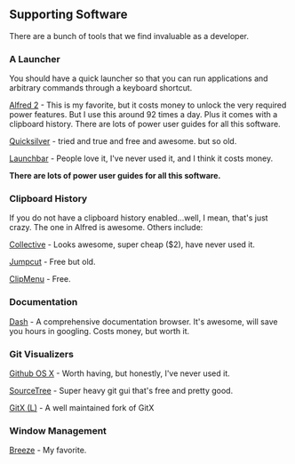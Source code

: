 ## Supporting Software

There are a bunch of tools that we find invaluable as a developer.

### A Launcher

You should have a quick launcher so that you can run applications and arbitrary commands through a keyboard shortcut.

[Alfred 2](http://www.alfredapp.com/) - This is my favorite, but it costs money to unlock the very required power features. But I use this around 92 times a day. Plus it comes with a clipboard history. There are lots of power user guides for all this software.

[Quicksilver](http://qsapp.com/) - tried and true and free and awesome. but so old.

[Launchbar](http://www.obdev.at/products/launchbar/index.html) - People love it, I've never used it, and I think it costs money.

**There are lots of power user guides for all this software.**

### Clipboard History

If you do not have a clipboard history enabled...well, I mean, that's just crazy. The one in Alfred is awesome. Others include:

[Collective](http://www.generation-loss.com/) - Looks awesome, super cheap ($2), have never used it.

[Jumpcut](http://jumpcut.sourceforge.net/) - Free but old.

[ClipMenu](http://www.clipmenu.com/) - Free.


### Documentation

[Dash](http://kapeli.com/dash) - A comprehensive documentation browser. It's awesome, will save you hours in googling. Costs money, but worth it.

### Git Visualizers

[Github OS X](http://mac.github.com/) - Worth having, but honestly, I've never used it.

[SourceTree](http://www.sourcetreeapp.com/) - Super heavy git gui that's free and pretty good.

[GitX (L)](http://gitx.laullon.com/) - A well maintained fork of GitX

### Window Management

[Breeze](http://www.autumnapps.com/breeze/) - My favorite.